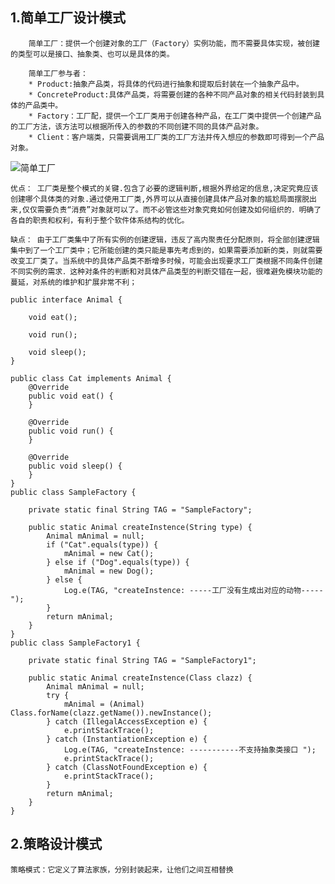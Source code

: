 ## 1.简单工厂设计模式

		简单工厂：提供一个创建对象的工厂（Factory）实例功能，而不需要具体实现，被创建的类型可以是接口、抽象类、也可以是具体的类。

		简单工厂参与者：
		* Product:抽象产品类，将具体的代码进行抽象和提取后封装在一个抽象产品中。
		* ConcreteProduct:具体产品类，将需要创建的各种不同产品对象的相关代码封装到具体的产品类中。
		* Factory：工厂配，提供一个工厂类用于创建各种产品，在工厂类中提供一个创建产品的工厂方法，该方法可以根据所传入的参数的不同创建不同的具体产品对象。
		* Client：客户端类，只需要调用工厂类的工厂方法并传入想应的参数即可得到一个产品对象。
	
![简单工厂](https://i.imgur.com/66Fu5Yu.png)

	优点： 工厂类是整个模式的关键.包含了必要的逻辑判断,根据外界给定的信息,决定究竟应该创建哪个具体类的对象.通过使用工厂类,外界可以从直接创建具体产品对象的尴尬局面摆脱出来,仅仅需要负责“消费”对象就可以了。而不必管这些对象究竟如何创建及如何组织的．明确了各自的职责和权利，有利于整个软件体系结构的优化。

	缺点： 由于工厂类集中了所有实例的创建逻辑，违反了高内聚责任分配原则，将全部创建逻辑集中到了一个工厂类中；它所能创建的类只能是事先考虑到的，如果需要添加新的类，则就需要改变工厂类了。当系统中的具体产品类不断增多时候，可能会出现要求工厂类根据不同条件创建不同实例的需求．这种对条件的判断和对具体产品类型的判断交错在一起，很难避免模块功能的蔓延，对系统的维护和扩展非常不利；
```
public interface Animal {

    void eat();

    void run();

    void sleep();
}

public class Cat implements Animal {
    @Override
    public void eat() {
    }

    @Override
    public void run() {
    }

    @Override
    public void sleep() {
    }
}
public class SampleFactory {

    private static final String TAG = "SampleFactory";

    public static Animal createInstence(String type) {
        Animal mAnimal = null;
        if ("Cat".equals(type)) {
            mAnimal = new Cat();
        } else if ("Dog".equals(type)) {
            mAnimal = new Dog();
        } else {
            Log.e(TAG, "createInstence: -----工厂没有生成出对应的动物-----");
        }
        return mAnimal;
    }
}
public class SampleFactory1 {

    private static final String TAG = "SampleFactory1";

    public static Animal createInstence(Class clazz) {
        Animal mAnimal = null;
        try {
            mAnimal = (Animal) Class.forName(clazz.getName()).newInstance();
        } catch (IllegalAccessException e) {
            e.printStackTrace();
        } catch (InstantiationException e) {
            Log.e(TAG, "createInstence: -----------不支持抽象类接口 ");
            e.printStackTrace();
        } catch (ClassNotFoundException e) {
            e.printStackTrace();
        }
        return mAnimal;
    }
}

```

## 2.策略设计模式
	策略模式：它定义了算法家族，分别封装起来，让他们之间互相替换
